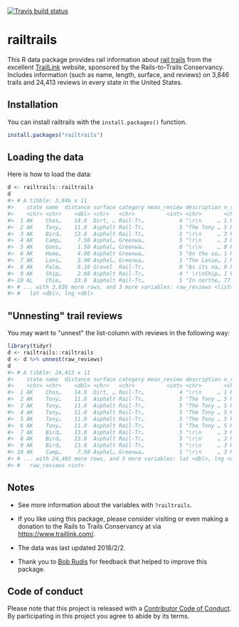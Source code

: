 
<!-- README.md is generated from README.Rmd. Please edit that file -->
[![Travis build status](https://travis-ci.org/jrosen48/railtrails.svg?branch=master)](https://travis-ci.org/jrosen48/railtrails)

railtrails
==========

This R data package provides rail information about [rail trails](https://en.wikipedia.org/wiki/Rail_trail) from the excellent [TrailLink](https://www.traillink.com/) website, sponsored by the Rails-to-Trails Conservancy. Includes information (such as name, length, surface, and reviews) on 3,846 trails and 24,413 reviews in every state in the United States.

Installation
------------

You can install railtrails with the `install.packages()` function.

``` r
install.packages("railtrails")
```

Loading the data
----------------

Here is how to load the data:

``` r
d <- railtrails::railtrails
d
#> # A tibble: 3,846 x 11
#>    state name  distance surface category mean_review description n_reviews
#>    <chr> <chr>    <dbl> <chr>   <chr>          <int> <chr>       <chr>    
#>  1 AK    Chas…    14.0  Dirt, … Rail-Tr…           4 "\r\n     … 1 Reviews
#>  2 AK    Tony…    11.0  Asphalt Rail-Tr…           5 "The Tony … 5 Reviews
#>  3 AK    Bird…    13.0  Asphalt Rail-Tr…           5 "\r\n     … 3 Reviews
#>  4 AK    Camp…     7.50 Asphal… Greenwa…           5 "\r\n     … 3 Reviews
#>  5 AK    Goos…     1.50 Asphal… Greenwa…           0 "\r\n     … 0 Reviews
#>  6 AK    Home…     4.00 Asphalt Greenwa…           5 "On the so… 1 Reviews
#>  7 AK    Lani…     3.90 Asphal… Greenwa…           3 "The Lanie… 1 Reviews
#>  8 AK    Palm…     6.10 Gravel  Rail-Tr…           0 "As its na… 0 Reviews
#>  9 AK    Ship…     2.60 Asphalt Rail-Tr…           4 " \r\nShip… 1 Reviews
#> 10 AL    Chie…    33.0  Asphalt Rail-Tr…           5 "In northe… 77 Revie…
#> # ... with 3,836 more rows, and 3 more variables: raw_reviews <list>,
#> #   lat <dbl>, lng <dbl>
```

"Unnesting" trail reviews
-------------------------

You may want to "unnest" the list-column with reviews in the following way:

``` r
library(tidyr)
d <- railtrails::railtrails
d <- d %>% unnest(raw_reviews)
d
#> # A tibble: 24,413 x 11
#>    state name  distance surface category mean_review description n_reviews
#>    <chr> <chr>    <dbl> <chr>   <chr>          <int> <chr>       <chr>    
#>  1 AK    Chas…    14.0  Dirt, … Rail-Tr…           4 "\r\n     … 1 Reviews
#>  2 AK    Tony…    11.0  Asphalt Rail-Tr…           5 "The Tony … 5 Reviews
#>  3 AK    Tony…    11.0  Asphalt Rail-Tr…           5 "The Tony … 5 Reviews
#>  4 AK    Tony…    11.0  Asphalt Rail-Tr…           5 "The Tony … 5 Reviews
#>  5 AK    Tony…    11.0  Asphalt Rail-Tr…           5 "The Tony … 5 Reviews
#>  6 AK    Tony…    11.0  Asphalt Rail-Tr…           5 "The Tony … 5 Reviews
#>  7 AK    Bird…    13.0  Asphalt Rail-Tr…           5 "\r\n     … 3 Reviews
#>  8 AK    Bird…    13.0  Asphalt Rail-Tr…           5 "\r\n     … 3 Reviews
#>  9 AK    Bird…    13.0  Asphalt Rail-Tr…           5 "\r\n     … 3 Reviews
#> 10 AK    Camp…     7.50 Asphal… Greenwa…           5 "\r\n     … 3 Reviews
#> # ... with 24,403 more rows, and 3 more variables: lat <dbl>, lng <dbl>,
#> #   raw_reviews <int>
```

Notes
-----

* See more information about the variables with `?railtrails`.

* If you like using this package, please consider visiting or even making a donation to the Rails to Trails Conservancy at via <https://www.traillink.com/>.

* The data was last updated 2018/2/2.

* Thank you to [Bob Rudis](https://rud.is/) for feedback that helped to improve this package.

Code of conduct
---------------

Please note that this project is released with a [Contributor Code of Conduct](CODE_OF_CONDUCT.md). By participating in this project you agree to abide by its terms.
